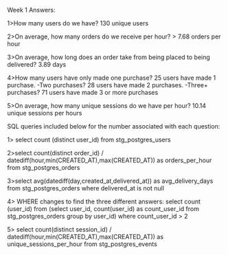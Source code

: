 Week 1 Answers: 

1>How many users do we have? 130 unique users

2>On average, how many orders do we receive per hour? > 7.68 orders per hour

3>On average, how long does an order take from being placed to being delivered? 3.89 days

4>How many users have only made one purchase? 25 users have made 1 purchase.
    -Two purchases? 28 users have made 2 purchases.
    -Three+ purchases? 71 users have made 3 or more purchases

5>On average, how many unique sessions do we have per hour? 10.14 unique sessions per hours

SQL queries included below for the number associated with each question:

1> select count (distinct user_id)
from stg_postgres_users

2>select count(distinct order_id) / datediff(hour,min(CREATED_AT),max(CREATED_AT)) as orders_per_hour
from stg_postgres_orders

3>select avg(datediff(day,created_at,delivered_at)) as avg_delivery_days
from stg_postgres_orders
where delivered_at is not null

4> WHERE changes to find the three different answers:
select count (user_id)
from (select user_id, count(user_id) as count_user_id from stg_postgres_orders group by user_id)
where count_user_id > 2

5>
select count(distinct session_id) / datediff(hour,min(CREATED_AT),max(CREATED_AT)) as unique_sessions_per_hour
from stg_postgres_events
